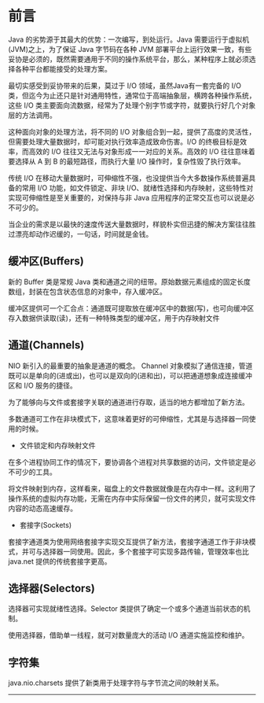 #   前言

Java 的劣势源于其最大的优势：一次编写，到处运行。Java 需要运行于虚拟机(JVM)之上，为了保证 Java 字节码在各种 JVM 部署平台上运行效果一致，有些妥协是必须的，既然需要通用于不同的操作系统平台，那么，某种程序上就必须选择各种平台都能接受的处理方案。

最切实感受到妥协带来的后果，莫过于 I/O 领域，虽然Java有一套完备的 I/O 类，但迄今为止还只是针对通用特性，通常位于高端抽象层，横跨各种操作系统，这些 I/O 类主要面向流数据，经常为了处理个别字节或字符，就要执行好几个对象层的方法调用。

这种面向对象的处理方法，将不同的 I/O 对象组合到一起，提供了高度的灵活性，但需要处理大量数据时，却可能对执行效率造成致命伤害。I/O 的终极目标是效率，而高效的 I/O 往往又无法与对象形成一一对应的关系。高效的 I/O 往往意味着要选择从 A 到 B 的最短路径，而执行大量 I/O 操作时，复杂性毁了执行效率。

传统 I/O 在移动大量数据时，可伸缩性不强，也没提供当今大多数操作系统普遍具备的常用 I/O 功能，如文件锁定、非块 I/O、就绪性选择和内存映射，这些特性对实现可伸缩性是至关重要的，对保持与非 Java 应用程序的正常交互也可以说是必不可少的。

当企业的需求是以最快的速度传送大量数据时，样貌朴实但迅捷的解决方案往往胜过漂亮却动作迟缓的，一句话，时间就是金钱。

##  缓冲区(Buffers)

 新的 Buffer 类是常规 Java 类和通道之间的纽带。原始数据元素组成的固定长度数组，封装在包含状态信息的对象中，存入缓冲区。

 缓冲区提供可一个汇合点：通道既可提取放在缓冲区中的数据(写)，也可向缓冲区存入数据供读取(读)，还有一种特殊类型的缓冲区，用于内存映射文件

 ##  通道(Channels)

 NIO 新引入的最重要的抽象是通道的概念。 Channel 对象模拟了通信连接，管道既可以是单向的(进或出)，也可以是双向的(进和出)，可以把通道想象成连接缓冲区和 I/O 服务的捷径。

为了能够向与文件或套接字关联的通道进行存取，适当的地方都增加了新方法。

多数通道可工作在非块模式下，这意味着更好的可伸缩性，尤其是与选择器一同使用的时候。

-   文件锁定和内存映射文件

在多个进程协同工作的情况下，要协调各个进程对共享数据的访问，文件锁定是必不可少的工具。

将文件映射到内存，这样看来，磁盘上的文件数据就像是在内存中一样。这利用了操作系统的虚拟内存功能，无需在内存中实际保留一份文件的拷贝，就可实现文件内容的动态高速缓存。

-   套接字(Sockets)

套接字通道类为使用网络套接字实现交互提供了新方法，套接字通道工作于非块模式，并可与选择器一同使用。因此，多个套接字可实现多路传输，管理效率也比 java.net 提供的传统套接字更高。

##  选择器(Selectors)

选择器可实现就绪性选择。Selector 类提供了确定一个或多个通道当前状态的机制。

使用选择器，借助单一线程，就可对数量庞大的活动 I/O 通道实施监控和维护。

##  字符集

java.nio.charsets 提供了新类用于处理字符与字节流之间的映射关系。

----
